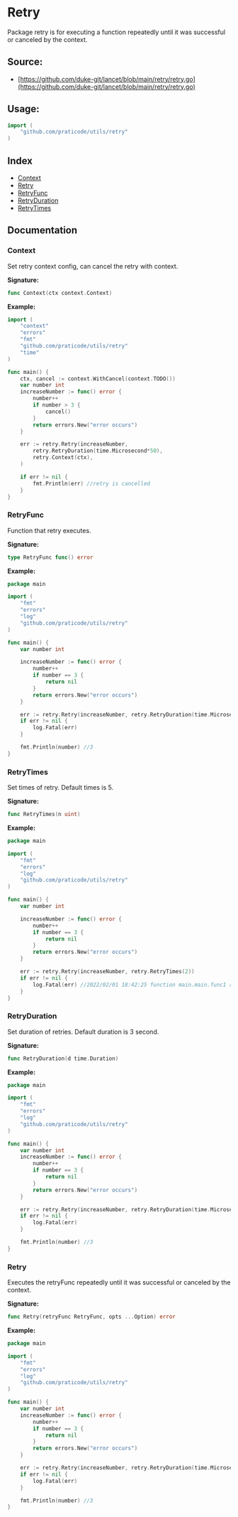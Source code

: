 # Retry
Package retry is for executing a function repeatedly until it was successful or canceled by the context.

<div STYLE="page-break-after: always;"></div>

## Source:

- [https://github.com/duke-git/lancet/blob/main/retry/retry.go](https://github.com/duke-git/lancet/blob/main/retry/retry.go)


<div STYLE="page-break-after: always;"></div>

## Usage:
```go
import (
    "github.com/praticode/utils/retry"
)
```

<div STYLE="page-break-after: always;"></div>

## Index
- [Context](#Context)
- [Retry](#Retry)
- [RetryFunc](#RetryFunc)
- [RetryDuration](#RetryDuration)
- [RetryTimes](#RetryTimes)

<div STYLE="page-break-after: always;"></div>

## Documentation


### <span id="Context">Context</span>
<p>Set retry context config, can cancel the retry with context.</p>

<b>Signature:</b>

```go
func Context(ctx context.Context)
```
<b>Example:</b>

```go
import (
	"context"
	"errors"
	"fmt"
	"github.com/praticode/utils/retry"
	"time"
)

func main() {
	ctx, cancel := context.WithCancel(context.TODO())
	var number int
	increaseNumber := func() error {
		number++
		if number > 3 {
			cancel()
		}
		return errors.New("error occurs")
	}

	err := retry.Retry(increaseNumber,
		retry.RetryDuration(time.Microsecond*50),
		retry.Context(ctx),
	)

	if err != nil {
		fmt.Println(err) //retry is cancelled
	}
}
```




### <span id="RetryFunc">RetryFunc</span>
<p>Function that retry executes.</p>

<b>Signature:</b>

```go
type RetryFunc func() error
```
<b>Example:</b>

```go
package main

import (
    "fmt"
    "errors"
    "log"
    "github.com/praticode/utils/retry"
)

func main() {
    var number int

	increaseNumber := func() error {
		number++
		if number == 3 {
			return nil
		}
		return errors.New("error occurs")
	}

	err := retry.Retry(increaseNumber, retry.RetryDuration(time.Microsecond*50))
    if err != nil {
		log.Fatal(err)
	}

    fmt.Println(number) //3
}
```



### <span id="RetryTimes">RetryTimes</span>
<p>Set times of retry. Default times is 5.</p>

<b>Signature:</b>

```go
func RetryTimes(n uint)
```
<b>Example:</b>

```go
package main

import (
    "fmt"
    "errors"
    "log"
    "github.com/praticode/utils/retry"
)

func main() {
    var number int

	increaseNumber := func() error {
		number++
		if number == 3 {
			return nil
		}
		return errors.New("error occurs")
	}

	err := retry.Retry(increaseNumber, retry.RetryTimes(2))
    if err != nil {
		log.Fatal(err) //2022/02/01 18:42:25 function main.main.func1 run failed after 2 times retry exit status 1
	}
}
```



### <span id="RetryDuration">RetryDuration</span>
<p>Set duration of retries. Default duration is 3 second.</p>

<b>Signature:</b>

```go
func RetryDuration(d time.Duration)
```
<b>Example:</b>

```go
package main

import (
    "fmt"
    "errors"
    "log"
    "github.com/praticode/utils/retry"
)

func main() {
    var number int
	increaseNumber := func() error {
		number++
		if number == 3 {
			return nil
		}
		return errors.New("error occurs")
	}

	err := retry.Retry(increaseNumber, retry.RetryDuration(time.Microsecond*50))
    if err != nil {
		log.Fatal(err)
	}

    fmt.Println(number) //3
}
```


### <span id="Retry">Retry</span>
<p>Executes the retryFunc repeatedly until it was successful or canceled by the context.</p>

<b>Signature:</b>

```go
func Retry(retryFunc RetryFunc, opts ...Option) error
```
<b>Example:</b>

```go
package main

import (
    "fmt"
    "errors"
    "log"
    "github.com/praticode/utils/retry"
)

func main() {
    var number int
	increaseNumber := func() error {
		number++
		if number == 3 {
			return nil
		}
		return errors.New("error occurs")
	}

	err := retry.Retry(increaseNumber, retry.RetryDuration(time.Microsecond*50))
    if err != nil {
		log.Fatal(err)
	}

    fmt.Println(number) //3
}
```
